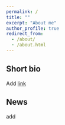 ```yaml
---
permalink: /
title: ""
excerpt: "About me"
author_profile: true
redirect_from: 
  - /about/
  - /about.html
---
```




Short bio
---
Add [link](www.google.com)

News
---
add
